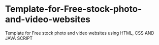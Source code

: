# Template-for-Free-stock-photo-and-video-websites
Template for Free stock photo and video websites using HTML, CSS AND JAVA SCRIPT
